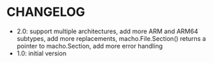 # CHANGELOG

- 2.0: support multiple architectures, add more ARM and ARM64 subtypes, add more replacements, macho.File.Section() returns a pointer to macho.Section, add more error handling
- 1.0: initial version